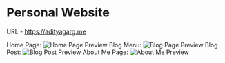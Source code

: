 # Personal Website

URL - https://adityagarg.me

Home Page:
![Home Page Preview](http://url/to/img.png)
Blog Menu:
![Blog Page Preview](http://url/to/img.png)
Blog Post:
![Blog Post Preview](http://url/to/img.png)
About Me Page:
![About Me Preview](https://i.imgur.com/lpzZL9v.png)
